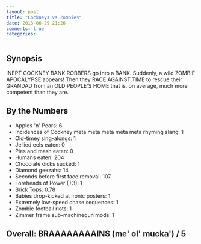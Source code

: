 ```yaml
---
layout: post
title: "Cockneys vs Zombies"
date: 2013-06-29 21:26
comments: true
categories: 
---
```


Synopsis
--------

INEPT COCKNEY BANK ROBBERS go into a BANK. Suddenly, a wild ZOMBIE APOCALYPSE appears! Then they RACE AGAINST TIME to rescue their GRANDAD from an OLD PEOPLE'S HOME that is, on average, much more competent than they are.

By the Numbers
--------------

* Apples 'n' Pears: 6
* Incidences of Cockney meta meta meta meta meta rhyming slang: 1
* Old-timey sing-alongs: 1
* Jellied eels eaten: 0
* Pies and mash eaten: 0
* Humans eaten: 204
* Chocolate dicks sucked: 1
* Diamond geezahs: 14
* Seconds before first face removal: 107
* Foreheads of Power (+3): 1
* Brick Tops: 0.78
* Babies drop-kicked at ironic posters: 1
* Extremely low-speed chase sequences: 1
* Zombie football riots: 1
* Zimmer frame sub-machinegun mods: 1

Overall: BRAAAAAAAAINS (me' ol' mucka') / 5
-------------------------------------------

